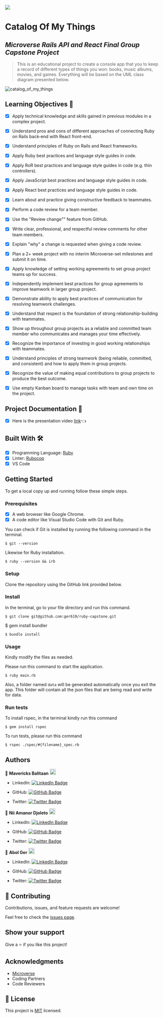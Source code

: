 ![](https://img.shields.io/badge/Microverse-blueviolet)

# Catalog Of My Things

## _Microverse Rails API and React Final Group Capstone Project_

> This is an educational project to create a console app that you to keep a record of different types of things you won: books, music albums, movies, and games. Everything will be based on the UML class diagram presented below.

![catalog_of_my_things](https://user-images.githubusercontent.com/98527559/182126086-fc6a58be-ce66-43cc-9a67-42ddf9633100.png)

## Learning Objectives 🔖

- [x] Apply technical knowledge and skills gained in previous modules in a complex project.
- [x] Understand pros and cons of different approaches of connecting Ruby on Rails back-end with React front-end.
- [x] Understand principles of Ruby on Rails and React frameworks.
- [x] Apply Ruby best practices and language style guides in code.
- [x] Apply RoR best practices and language style guides in code (e.g. thin controllers).
- [x] Apply JavaScript best practices and language style guides in code.
- [x] Apply React best practices and language style guides in code.
- [x] Learn about and practice giving constructive feedback to teammates.
- [x] Perform a code review for a team member.
- [x] Use the "Review change"" feature from GitHub.
- [x] Write clear, professional, and respectful review comments for other team members.
- [x] Explain "why" a change is requested when giving a code review.
- [x] Plan a 2+ week project with no interim Microverse-set milestones and submit it on time.
- [x] Apply knowledge of setting working agreements to set group project teams up for success.
- [x] Independently implement best practices for group agreements to improve teamwork in larger group project.
- [x] Demonstrate ability to apply best practices of communication for resolving teamwork challenges.
- [x] Understand that respect is the foundation of strong relationship-building with teammates.
- [x] Show up throughout group projects as a reliable and committed team member who communicates and manages your time effectively.
- [x] Recognize the importance of investing in good working relationships with teammates.
- [x] Understand principles of strong teamwork (being reliable, committed, and consistent) and how to apply them in group projects.
- [x] Recognize the value of making equal contributions to group projects to produce the best outcome.
- [x] Use empty Kanban board to manage tasks with team and own time on the project.



## Project Documentation 📄

- [x] Here is the presentation video [link](https://drive.google.com/file/d/1Fi1Og-ZkgPK-UnpXF65DkXFkomawnbAF/view?usp=sharing)👈

## Built With 🛠️

- [x] Programming Language: [Ruby](https://www.ruby-lang.org/en/)
- [x] Linter: [Rubocop](https://rubocop.org/)
- [x] VS Code

## Getting Started

To get a local copy up and running follow these simple steps.

### Prerequisites

- [x] A web browser like Google Chrome.
- [x] A code editor like Visual Studio Code with Git and Ruby.

You can check if Git is installed by running the following command in the terminal.

```
$ git --version
```

Likewise for Ruby installation.

```
$ ruby --version && irb
```

### Setup

Clone the repository using the GitHub link provided below.

### Install

In the terminal, go to your file directory and run this command.

```
$ git clone git@github.com:ger619/ruby-capstone.git

```

$ gem install bundler

```
$ bundle install

```

### Usage

Kindly modify the files as needed.

Please run this command to start the application.
```
$ ruby main.rb
```
Also, a folder named `data` will be generated automatically once you exit the app.
This folder will contain all the json files that are being read and write for data.

### Run tests

To install rspec, in the terminal kindly run this command

```
$ gem install rspec
```

To run tests, please run this command

```
$ rspec ./spec/#{filename}_spec.rb
```

## Authors

👤 **Mavericks Balitaan** <img src="https://emojis.slackmojis.com/emojis/images/1531849430/4246/blob-sunglasses.gif?1531849430" width="20"/>

- LinkedIn: [![LinkedIn Badge](https://img.shields.io/badge/-mavericks--db-white?logo=LinkedIn&logoColor=0A66C2&style=plastic)](https://www.linkedin.com/in/mavericks-db/)

- GitHub: [![GitHub Badge](https://img.shields.io/badge/-mavericks--db-white?logo=GitHub&logoColor=181717&style=plastic)](https://github.com/mavericks-db)

- Twitter: [![Twitter Badge](https://img.shields.io/badge/-mavericks__db-white?logo=Twitter&logoColor=1DA1F2&style=plastic)](https://twitter.com/mavericks_db)

👤 **Nii Amanor Djoleto** <img src="https://emojis.slackmojis.com/emojis/images/1531849430/4246/blob-sunglasses.gif?1531849430" width="20"/>

- LinkedIn: [![LinkedIn Badge](https://img.shields.io/badge/-nii--amanor--djoleto-white?logo=LinkedIn&logoColor=0A66C2&style=plastic)](https://linkedin.com/in/nii-amanor-djoleto)

- GitHub: [![GitHub Badge](https://img.shields.io/badge/-ramrod433-white?logo=GitHub&logoColor=181717&style=plastic)](https://github.com/ramrod433)

- Twitter: [![Twitter Badge](https://img.shields.io/badge/-__Djoleto-white?logo=Twitter&logoColor=1DA1F2&style=plastic)](https://twitter.com/_djoleto_)

👤 **Abol Ger** <img src="https://emojis.slackmojis.com/emojis/images/1531849430/4246/blob-sunglasses.gif?1531849430" width="20"/>

- LinkedIn: [![LinkedIn Badge](https://img.shields.io/badge/-David%20Ger-white?logo=LinkedIn&logoColor=0A66C2&style=plastic)](https://linkedin.com/in/david-ger-426b4576)

- GitHub: [![GitHub Badge](https://img.shields.io/badge/-ger619-white?logo=GitHub&logoColor=181717&style=plastic)](https://github.com/ger619)

- Twitter: [![Twitter Badge](https://img.shields.io/badge/-ger__abol-white?logo=Twitter&logoColor=1DA1F2&style=plastic)](https://twitter.com/ger_abol)

## 🤝 Contributing

Contributions, issues, and feature requests are welcome!

Feel free to check the [issues page](https://github.com/ger619/ruby-capstone/issues).

## Show your support

Give a ⭐️ if you like this project!

## Acknowledgments

- [Microverse](https://www.microverse.org/)
- Coding Partners
- Code Reviewers

## 📝 License

This project is [MIT](./MIT.md) licensed.
